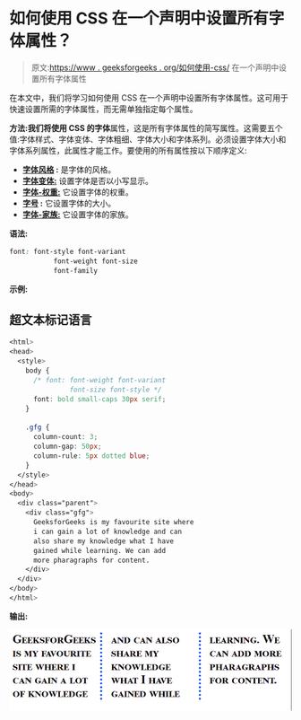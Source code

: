 # 如何使用 CSS 在一个声明中设置所有字体属性？

> 原文:[https://www . geeksforgeeks . org/如何使用-css/](https://www.geeksforgeeks.org/how-to-set-all-the-font-properties-in-one-declaration-using-css/) 在一个声明中设置所有字体属性

在本文中，我们将学习如何使用 CSS 在一个声明中设置所有字体属性。这可用于快速设置所需的字体属性，而无需单独指定每个属性。

**方法:**我们将使用 CSS 的**字体**属性，这是所有字体属性的简写属性。这需要五个值:字体样式、字体变体、字体粗细、字体大小和字体系列。必须设置字体大小和字体系列属性，此属性才能工作。要使用的所有属性按以下顺序定义:

*   **[字体风格](https://www.geeksforgeeks.org/css-font-style-property/) :** 是字体的风格。
*   **[字体变体:](http://variant)** 设置字体是否以小写显示。
*   **[字体-权重:](https://www.geeksforgeeks.org/css-font-weight-property/)** 它设置字体的权重。
*   **[字号](https://www.geeksforgeeks.org/css-font-size-property/) :** 它设置字体的大小。
*   **[字体-家族:](https://www.geeksforgeeks.org/css-font-family-property/)** 它设置字体的家族。

**语法:**

```css
font: font-style font-variant 
           font-weight font-size 
           font-family
```

**示例:**

## 超文本标记语言

```css
<html>
<head>
  <style>
    body {
      /* font: font-weight font-variant 
               font-size font-style */
      font: bold small-caps 30px serif;
    }

    .gfg {
      column-count: 3;
      column-gap: 50px;
      column-rule: 5px dotted blue;
    }
  </style>
</head>
<body>
  <div class="parent">
    <div class="gfg">
      GeeksforGeeks is my favourite site where
      i can gain a lot of knowledge and can
      also share my knowledge what I have 
      gained while learning. We can add 
      more pharagraphs for content.
    </div>
  </div>
</body>
</html>
```

**输出:**

![](img/5303dc6636c82018bfb056170bc4415b.png)
